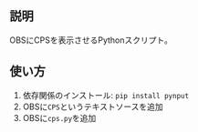 ## 説明
OBSにCPSを表示させるPythonスクリプト。

## 使い方
1. 依存関係のインストール: `pip install pynput`
2. OBSに`CPS`というテキストソースを追加
3. OBSに`cps.py`を追加
